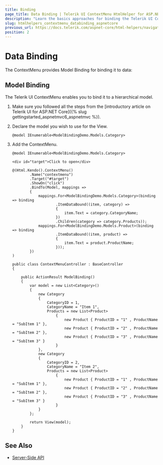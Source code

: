 ```yaml
---
title: Binding
page_title: Data Binding | Telerik UI ContextMenu HtmlHelper for ASP.NET Core
description: "Learn the basics approaches for binding the Telerik UI ContextMenu HtmlHelper for ASP.NET Core (MVC 6 or ASP.NET Core MVC)."
slug: htmlhelpers_contextmenu_databinding_aspnetcore
previous_url: https://docs.telerik.com/aspnet-core/html-helpers/navigation/menu/contextmenu
position: 2
---
```


# Data Binding

The ContextMenu provides Model Binding for binding it to data:

## Model Binding

The Telerik UI ContextMenu enables you to bind it to a hierarchical model.

1. Make sure you followed all the steps from the [introductory article on Telerik UI for ASP.NET Core]({% slug gettingstarted_aspnetmvc6_aspnetmvc %}).

1. Declare the model you wish to use for the View.

    ```Razor
    @model IEnumerable<ModelBindingDemo.Models.Category>
    ```

1. Add the ContextMenu.

    ```Razor
    @model IEnumerable<ModelBindingDemo.Models.Category>

    <div id="target">Click to open</div>

    @(Html.Kendo().ContextMenu()
            .Name("contextmenu")
            .Target("#target")
            .ShowOn("click")
            .BindTo(Model, mappings =>
            {
                mappings.For<ModelBindingDemo.Models.Category>(binding => binding
                        .ItemDataBound((item, category) =>
                        {
                            item.Text = category.CategoryName;
                        })
                        .Children(category => category.Products));
                mappings.For<ModelBindingDemo.Models.Product>(binding => binding
                        .ItemDataBound((item, product) =>
                        {
                            item.Text = product.ProductName;
                        }));
            })
    )
    ```
    ```Controller
    public class ContextMenuController : BaseController
    {

        public ActionResult ModelBinding()
        {
            var model = new List<Category>()
            {
                new Category
                {
                    CategoryID = 1,
                    CategoryName = "Item 1",
                    Products = new List<Product>
                        {
                            new Product { ProductID = "1" , ProductName = "SubItem 1" },
                            new Product { ProductID = "2" , ProductName = "SubItem 2" },
                            new Product { ProductID = "3" , ProductName = "SubItem 3" }
                        }
                },
                new Category
                {
                    CategoryID = 2,
                    CategoryName = "Item 2",
                    Products = new List<Product>
                        {
                            new Product { ProductID = "1" , ProductName = "SubItem 1" },
                            new Product { ProductID = "2" , ProductName = "SubItem 2" },
                            new Product { ProductID = "3" , ProductName = "SubItem 3" }
                        }
                }
            };

            return View(model);
        }
    }
    ```

## See Also

* [Server-Side API](/api/menu)
